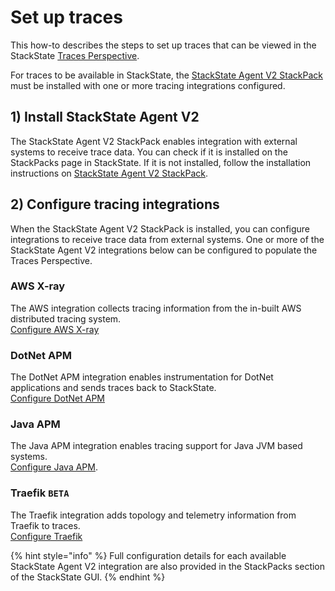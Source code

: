 # Set up traces

This how-to describes the steps to set up traces that can be viewed in the StackState [Traces Perspective](../../use/perspectives/traces-perspective.md).

For traces to be available in StackState, the [StackState Agent V2 StackPack](../../stackpacks/integrations/agent.md) must be installed with one or more tracing integrations configured.

## 1\) Install StackState Agent V2

The StackState Agent V2 StackPack enables integration with external systems to receive trace data. You can check if it is installed on the StackPacks page in StackState. If it is not installed, follow the installation instructions on [StackState Agent V2 StackPack](../../stackpacks/integrations/agent.md).

## 2\) Configure tracing integrations

When the StackState Agent V2 StackPack is installed, you can configure integrations to receive trace data from external systems. One or more of the StackState Agent V2 integrations below can be configured to populate the Traces Perspective.

### AWS X-ray

The AWS integration collects tracing information from the in-built AWS distributed tracing system.  
[Configure AWS X-ray](../../stackpacks/integrations/agent_v2/aws-x-ray.md)

### DotNet APM

The DotNet APM integration enables instrumentation for DotNet applications and sends traces back to StackState.  
[Configure DotNet APM](../../stackpacks/integrations/agent_v2/dotnet-apm.md)

### Java APM

The Java APM integration enables tracing support for Java JVM based systems.  
[Configure Java APM](../../stackpacks/integrations/agent_v2/java-apm.md).

### Traefik `BETA`

The Traefik integration adds topology and telemetry information from Traefik to traces.  
[Configure Traefik](../../stackpacks/integrations/agent_v2/traefik.md)

{% hint style="info" %}
Full configuration details for each available StackState Agent V2 integration are also provided in the StackPacks section of the StackState GUI.
{% endhint %}

